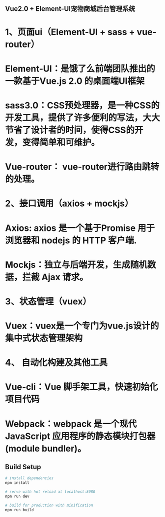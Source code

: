 ## Vue2.0 + Element-UI宠物商城后台管理系统

# 1、页面ui（Element-UI + sass + vue-router）

# Element-UI：是饿了么前端团队推出的一款基于Vue.js 2.0 的桌面端UI框架
# sass3.0：CSS预处理器，是一种CSS的开发工具，提供了许多便利的写法，大大节省了设计者的时间，使得CSS的开发，变得简单和可维护。
# Vue-router： vue-router进行路由跳转的处理。


# 2、接口调用（axios + mockjs）

# Axios: axios 是一个基于Promise 用于浏览器和 nodejs 的 HTTP 客户端.
# Mockjs：独立与后端开发，生成随机数据，拦截 Ajax 请求。


# 3、状态管理（vuex）

# Vuex：vuex是一个专门为vue.js设计的集中式状态管理架构


# 4、	自动化构建及其他工具

# Vue-cli：Vue 脚手架工具，快速初始化项目代码
# Webpack：webpack 是一个现代 JavaScript 应用程序的静态模块打包器(module bundler)。

## Build Setup

``` bash
# install dependencies
npm install

# serve with hot reload at localhost:8080
npm run dev

# build for production with minification
npm run build
